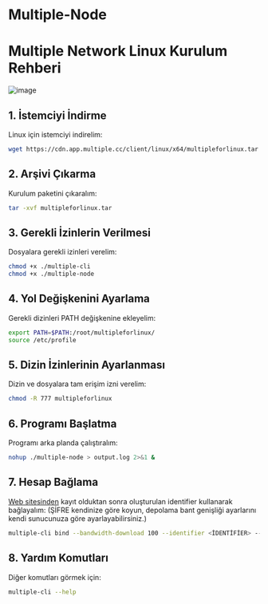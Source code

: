 # Multiple-Node
# Multiple Network Linux Kurulum Rehberi

![image](https://github.com/user-attachments/assets/c725edf7-947f-4c51-9949-c07f73a53d24)


## 1. İstemciyi İndirme

Linux için istemciyi indirelim:

```bash
wget https://cdn.app.multiple.cc/client/linux/x64/multipleforlinux.tar
```

## 2. Arşivi Çıkarma

Kurulum paketini çıkaralım:

```bash
tar -xvf multipleforlinux.tar
```

## 3. Gerekli İzinlerin Verilmesi

Dosyalara gerekli izinleri verelim:

```bash
chmod +x ./multiple-cli
chmod +x ./multiple-node
```

## 4. Yol Değişkenini Ayarlama

Gerekli dizinleri PATH değişkenine ekleyelim:

```bash
export PATH=$PATH:/root/multipleforlinux/
source /etc/profile
```

## 5. Dizin İzinlerinin Ayarlanması

Dizin ve dosyalara tam erişim izni verelim:

```bash
chmod -R 777 multipleforlinux
```

## 6. Programı Başlatma

Programı arka planda çalıştıralım:

```bash
nohup ./multiple-node > output.log 2>&1 &
```

## 7. Hesap Bağlama

[Web sitesinden](https://www.app.multiple.cc/#/signup?inviteCode=v1jzk7hL) kayıt olduktan sonra oluşturulan identifier kullanarak bağlayalım:
(ŞİFRE kendinize göre koyun, depolama bant genişliği ayarlarını kendi sunucunuza göre ayarlayabilirsiniz.)

```bash
multiple-cli bind --bandwidth-download 100 --identifier <İDENTİFİER> --pin <ŞİFRE> --storage 200 --bandwidth-upload 100
```

## 8. Yardım Komutları

Diğer komutları görmek için:

```bash
multiple-cli --help
```


